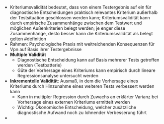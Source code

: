 - Kriteriumsvalidität bedeutet, dass von einem Testergebnis auf ein für diagnostische Entscheidungen praktisch relevantes Kriterium außerhalb der Testsituation geschlossen werden kann; Kriteriumsvalidität kann durch empirische Zusammenhänge zwischen dem Testwert und möglichen Außenkriterien belegt werden; je enger diese Zusammenhänge, desto besser kann die Kriteriumsvalidität als belegt gelten #definition
- Rahmen: Psychologische Praxis mit weitreichenden Konsequenzen für Vpn auf Basis ihrer Testergebnisse
- **Multiple Validität**
    - Diagnostische Entscheidung kann auf Basis mehrerer Tests getroffen werden (Testbatterie)
    - Güte der Vorhersage eines Kriteriums kann empirisch durch lineare Regressionsanalyse untersucht werden
- **Inkrementelle Validität**: Ausmaß, in dem die Vorhersage eines Kriteriums durch Hinzunahme eines weiteren Tests verbessert werden kann
    - Kann in multipler Regression durch Zuwachs an erklärter Varianz bei Vorhersage eines externen Kriteriums ermittelt werden
    - Wichtig: Ökonomische Entscheidung, welcher zusätzliche diagnostische Aufwand noch zu lohnender Verbesserung führt
- 
